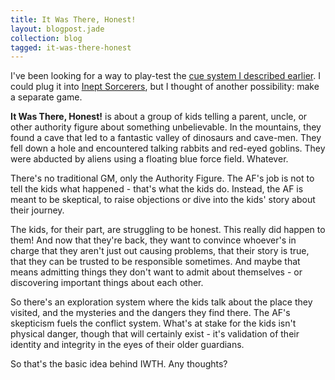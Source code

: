 ```yaml
---
title: It Was There, Honest!
layout: blogpost.jade
collection: blog
tagged: it-was-there-honest
---
```


I've been looking for a way to play-test the
[cue system I described earlier](/blog/2015-07-06-cues.html).
I could plug it into [Inept Sorcerers](/games/inept-sorcerers.html),
but I thought of another possibility: make a separate game.

<!-- more -->

**It Was There, Honest!** is about a group of kids telling a parent,
uncle, or other authority figure about something unbelievable.
In the mountains, they found a cave that led to a fantastic valley of
dinosaurs and cave-men. They fell down a hole and encountered talking
rabbits and red-eyed goblins. They were abducted by aliens using a
floating blue force field. Whatever.

There's no traditional GM, only the Authority Figure.
The AF's job is not to tell the kids what happened - that's what the kids do.
Instead, the AF is meant to be skeptical,
to raise objections or dive into the kids' story about their journey.

The kids, for their part, are struggling to be honest.
This really did happen to them! And now that they're back, they want to
convince whoever's in charge that they aren't just out causing problems,
that their story is true, that they can be trusted to be responsible
sometimes. And maybe that means admitting things they don't want to admit
about themselves - or discovering important things about each other.

So there's an exploration system where the kids talk about the place
they visited, and the mysteries and the dangers they find there.
The AF's skepticism fuels the conflict system.
What's at stake for the kids isn't physical danger,
though that will certainly exist - it's validation of their identity
and integrity in the eyes of their older guardians.

So that's the basic idea behind IWTH. Any thoughts?﻿
